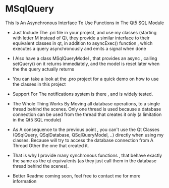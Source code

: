 # MSqlQuery
This Is An Asynchronous Interface To Use Functions in The Qt5 SQL Module

+ Just Include The .pri file in your project, and use my classes (starting with letter M instead of Q), they provide a similar interface to their
  equivalent classes in qt, in addition to asyncExec() function , which executes a query asynchronously and emits a signal when done

+ I Also have a class MSqlQueryModel , that provides an async , calling setQuery() on it returns immediately, and the model is reset later when the
  the query actually returns
  
+ You can take a look at the .pro project for a quick demo on how to use the classes in this project

+ Support For The notifications system is there , and is widely tested.

+ The Whole Thing Works By Moving all database operations, to a single thread behind the scenes. Only one thread is used because a database connection can
  be used from the thread that creates it only (a limitation in the Qt5 SQL module)
  
+ As A consequence to the previous point , you can't use the Qt Classes (QSqlQuery, QSqlDatabase, QSqlQueryModel, ..) directly when using my classes. Because 
  will try to access the database connection from A Thread Other the one that created it.
  
+ That is why I provide many synchronous functions , that behave exactly the same as the qt equivalents (as they just call them in the database thread behind the
  scenes).

+ Better Readme coming soon, feel free to contact me for more information